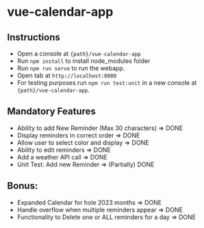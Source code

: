 # vue-calendar-app

## Instructions
- Open a console at `{path}/vue-calendar-app`
- Run `npm install` to install node_modules folder
- Run `npm run serve` to run the webapp.
- Open tab at `http://localhost:8080`
- For testing purposes run `npm run test:unit` in a new console at `{path}/vue-calendar-app`.

## Mandatory Features
- Ability to add New Reminder (Max 30 characters) => DONE
- Display reminders in correct order => DONE
- Allow user to select color and display => DONE
- Ability to edit reminders => DONE
- Add a weather API call => DONE
- Unit Test: Add new Reminder => (Partially) DONE

## Bonus:
- Expanded Calendar for hole 2023 months => DONE
- Handle overflow when multiple reminders appear => DONE
- Functionality to Delete one or ALL reminders for a day => DONE



